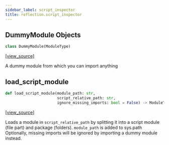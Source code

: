```yaml
---
sidebar_label: script_inspector
title: reflection.script_inspector
---
```


## DummyModule Objects

```python
class DummyModule(ModuleType)
```

[[view_source]](https://github.com/dlt-hub/dlt/blob/3739c9ac839aafef713f6d5ebbc6a81b2a39a1b0/dlt/reflection/script_inspector.py#L23)

A dummy module from which you can import anything

## load\_script\_module

```python
def load_script_module(module_path: str,
                       script_relative_path: str,
                       ignore_missing_imports: bool = False) -> ModuleType
```

[[view_source]](https://github.com/dlt-hub/dlt/blob/3739c9ac839aafef713f6d5ebbc6a81b2a39a1b0/dlt/reflection/script_inspector.py#L90)

Loads a module in `script_relative_path` by splitting it into a script module (file part) and package (folders).  `module_path` is added to sys.path
Optionally, missing imports will be ignored by importing a dummy module instead.


